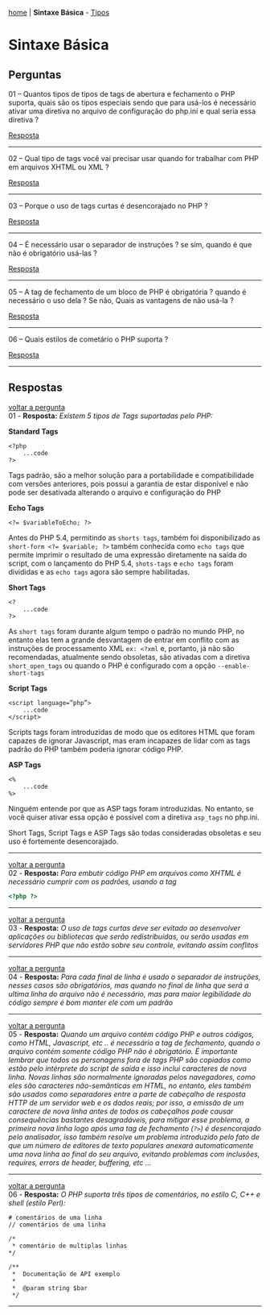 [home](https://github.com/luk4z7/questionnairePHP/blob/master/pt_br/referencia-linguagem/home.md) | **Sintaxe Básica** - [Tipos](https://github.com/luk4z7/questionnairePHP/blob/master/pt_br/referencia-linguagem/tipos.md)


Sintaxe Básica
==============

Perguntas
---------

<a name="back01">01</a> – Quantos tipos de tipos de tags de abertura e fechamento o PHP suporta, quais são os tipos especiais sendo
que para usá-los é necessário ativar uma diretiva no arquivo de configuração do php.ini e qual seria essa diretiva ?

<a href="#01">Resposta</a>
***


<a name="back02">02</a> – Qual tipo de tags você vai precisar usar quando for trabalhar com PHP em arquivos XHTML ou XML ?

<a href="#02">Resposta</a>
***


<a name="back03">03</a> – Porque o uso de tags curtas é desencorajado no PHP ?

<a href="#03">Resposta</a>
***


<a name="back04">04</a> – É necessário usar o separador de instruções ? se sim, quando é que não é obrigatório usá-las ?

<a href="#04">Resposta</a>
***


<a name="back05">05</a> – A tag de fechamento de um bloco de PHP é obrigatória ? quando é necessário o uso dela ? Se não, Quais
as vantagens de não usá-la ?

<a href="#05">Resposta</a>
***


<a name="back06">06</a> – Quais estilos de cometário o PHP suporta ?

<a href="#06">Resposta</a>
***



Respostas
---------

<a href="#back01">voltar a pergunta</a><br/>
<a name="01">01</a> - **Resposta:** _Existem 5 tipos de Tags suportadas pelo PHP:_


__Standard Tags__

    <?php
        ...code
    ?>

Tags padrão, são a melhor solução para a portabilidade e compatibilidade com versões anteriores, pois possui a garantia
de estar disponível e não pode ser desativada alterando o arquivo e configuração do PHP


__Echo Tags__

    <?= $variableToEcho; ?>

Antes do PHP 5.4, permitindo as `shorts tags`, também foi disponibilizado as `short-form <?= $variable; ?>`
também conhecida como `echo tags` que permite imprimir o resultado de uma expressão diretamente na saída do
script, com o lançamento do PHP 5.4, `shots-tags` e `echo tags` foram divididas e as `echo tags` agora são
sempre habilitadas.


__Short Tags__

    <?
        ...code
    ?>

As `short tags` foram durante algum tempo o padrão no mundo PHP, no entanto elas tem a grande desvantagem de entrar
em conflito com as instruções de processamento XML `ex: <?xml` e, portanto, já não são recomendadas, atualmente sendo
obsoletas, são ativadas com a diretiva `short_open_tags` ou quando o PHP é configurado com a opção `--enable-short-tags`


__Script Tags__

    <script language=”php”>
        ...code
    </script>

Scripts tags foram introduzidas de modo que os editores HTML que foram capazes de ignorar Javascript, mas eram incapazes
de lidar com as tags padrão do PHP também poderia ignorar código PHP.


__ASP Tags__

    <%
        ...code
    %>

Ninguém entende por que as ASP tags foram introduzidas. No entanto, se você quiser ativar essa opção é possível com a
diretiva `asp_tags` no php.ini.

Short Tags, Script Tags e ASP Tags são todas consideradas obsoletas e seu uso é fortemente desencorajado.

***


<a href="#back02">voltar a pergunta</a><br/>
<a name="02">02</a> - **Resposta:** _Para embutir código PHP em arquivos como XHTML é necessário cumprir com os padrões, usando a tag_

```php
<?php ?>
```
***


<a href="#back03">voltar a pergunta</a><br/>
<a name="03">03</a> - **Resposta:** _O uso de tags curtas deve ser evitado ao desenvolver aplicações ou bibliotecas que serão 
redistribuidas, ou serão usadas em servidores PHP que não estão sobre seu controle, evitando assim conflitos_

***


<a href="#back04">voltar a pergunta</a><br/>
<a name="04">04</a> - **Resposta:** _Para cada final de linha é usado o separador de instruções, nesses casos são obrigatórios, 
mas quando no final de linha que será a ultima linha do arquivo não é necessário, mas para maior legibilidade do código sempre é 
bom manter ele com um padrão_

***


<a href="#back05">voltar a pergunta</a><br/>
<a name="05">05</a> - **Resposta:** _Quando um arquivo contém código PHP e outros códigos, como HTML, Javascript, etc .. 
é necessário a tag de fechamento, quando o arquivo contém somente código PHP não é obrigatório.
É importante lembrar que todos os personagens fora de tags PHP são copiados como estão pelo intérprete do script de saída e
isso inclui caracteres de nova linha.
Novas linhas são normalmente ignoradas pelos navegadores, como eles são caracteres não-semânticas em HTML, no entanto, eles
também são usados como separadores entre a parte de cabeçalho de resposta HTTP de um servidor web e os dados reais;
por isso, a emissão de um caractere de nova linha antes de todos os cabeçalhos pode causar consequências bastantes
desagradáveis, para mitigar esse problema, a primeira nova linha logo após uma tag de fechamento (`?>`) é desencorajado
pelo analisador, isso também resolve um problema introduzido pelo fato de que um número de editores de texto populares
anexará automaticamente uma nova linha ao final do seu arquivo,
evitando problemas com inclusões, requires, errors de header, buffering, etc ..._

***


<a href="#back06">voltar a pergunta</a><br/>
<a name="06">06</a> - **Resposta:** _O PHP suporta três tipos de comentários, no estilo C, C++ e shell (estilo Perl):_

    # comentários de uma linha
    // comentários de uma linha

    /*
     * comentário de multiplas linhas
    */

    /**
     *  Documentação de API exemplo
     *
     *  @param string $bar
     */

***

